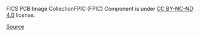 FICS PCB Image CollectionFPIC (FPIC) Component is under [CC BY-NC-ND 4.0](https://creativecommons.org/licenses/by-nc-nd/4.0/legalcode) license.

[Source](https://github.com/CandleLabAI/PCBSegClassNet#license)